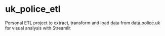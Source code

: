 # uk_police_etl
Personal ETL project to extract, transform and load data from data.police.uk for visual analysis with Streamlit
